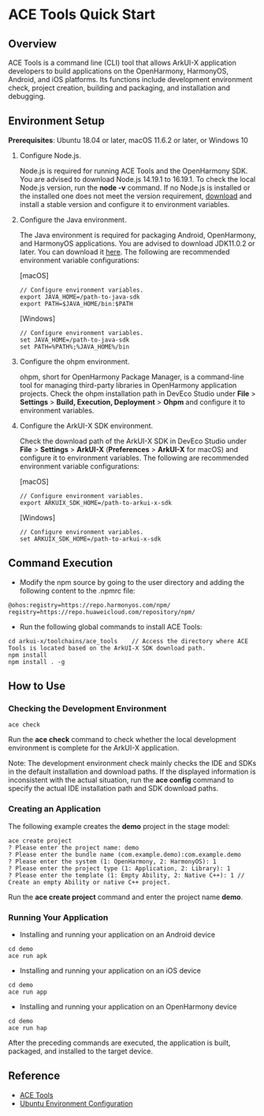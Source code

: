 # ACE Tools Quick Start

## Overview

ACE Tools is a command line (CLI) tool that allows ArkUI-X application developers to build applications on the OpenHarmony, HarmonyOS, Android, and iOS platforms. Its functions include development environment check, project creation, building and packaging, and installation and debugging.

## Environment Setup

**Prerequisites**: Ubuntu 18.04 or later, macOS 11.6.2 or later, or Windows 10

1. Configure Node.js.

   Node.js is required for running ACE Tools and the OpenHarmony SDK. You are advised to download Node.js 14.19.1 to 16.19.1. To check the local Node.js version, run the **node -v** command. If no Node.js is installed or the installed one does not meet the version requirement, [download](https://nodejs.org/en/download/) and install a stable version and configure it to environment variables.

2. Configure the Java environment.

   The Java environment is required for packaging Android, OpenHarmony, and HarmonyOS applications. You are advised to download JDK11.0.2 or later. You can download it [here](https://repo.huaweicloud.com/openjdk/). The following are recommended environment variable configurations:

   [macOS]

   ```shell
   // Configure environment variables.
   export JAVA_HOME=/path-to-java-sdk
   export PATH=$JAVA_HOME/bin:$PATH
   ```

   [Windows]

   ```shell
   // Configure environment variables.
   set JAVA_HOME=/path-to-java-sdk
   set PATH=%PATH%;%JAVA_HOME%/bin
   ```

3. Configure the ohpm environment.

   ohpm, short for OpenHarmony Package Manager, is a command-line tool for managing third-party libraries in OpenHarmony application projects. Check the ohpm installation path in DevEco Studio under **File** > **Settings** > **Build, Execution, Deployment** > **Ohpm** and configure it to environment variables.

4. Configure the ArkUI-X SDK environment.

   Check the download path of the ArkUI-X SDK in DevEco Studio under **File** > **Settings** > **ArkUI-X** (**Preferences** > **ArkUI-X** for macOS) and configure it to environment variables. The following are recommended environment variable configurations:

   [macOS]

   ```shell
   // Configure environment variables.
   export ARKUIX_SDK_HOME=/path-to-arkui-x-sdk
   ```

   [Windows]

   ```shell
   // Configure environment variables.
   set ARKUIX_SDK_HOME=/path-to-arkui-x-sdk
   ```

## Command Execution

   - Modify the npm source by going to the user directory and adding the following content to the .npmrc file:

   ```shell
   @ohos:registry=https://repo.harmonyos.com/npm/
   registry=https://repo.huaweicloud.com/repository/npm/
   ```

   - Run the following global commands to install ACE Tools:

   ```shell
   cd arkui-x/toolchains/ace_tools    // Access the directory where ACE Tools is located based on the ArkUI-X SDK download path.
   npm install
   npm install . -g
   ```

## How to Use

### Checking the Development Environment

   ```shell
   ace check
   ```

Run the **ace check** command to check whether the local development environment is complete for the ArkUI-X application.

Note: The development environment check mainly checks the IDE and SDKs in the default installation and download paths. If the displayed information is inconsistent with the actual situation, run the **ace config** command to specify the actual IDE installation path and SDK download paths.

### Creating an Application

   The following example creates the **demo** project in the stage model:

   ```shell
   ace create project
   ? Please enter the project name: demo
   ? Please enter the bundle name (com.example.demo):com.example.demo
   ? Please enter the system (1: OpenHarmony, 2: HarmonyOS): 1
   ? Please enter the project type (1: Application, 2: Library): 1
   ? Please enter the template (1: Empty Ability, 2: Native C++): 1 // Create an empty Ability or native C++ project.
   ```

Run the **ace create project** command and enter the project name **demo**.

### Running Your Application

* Installing and running your application on an Android device

```shell
cd demo
ace run apk
```

* Installing and running your application on an iOS device

```shell
cd demo
ace run app
```

* Installing and running your application on an OpenHarmony device

```shell
cd demo
ace run hap
```

After the preceding commands are executed, the application is built, packaged, and installed to the target device.

## Reference

- [ACE Tools](https://gitee.com/arkui-x/cli/blob/master/README-EN.md)
- [Ubuntu Environment Configuration](https://gitee.com/arkui-x/docs/blob/master/en/application-dev/tutorial/how-to-configure-dev-environment.md)

<!--no_check-->
